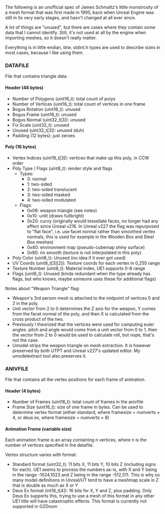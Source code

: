 The following is an unofficial spec of James Schmaltz's little monstrosity of
a mesh format that was first made in 1995, back when Unreal Engine was still in
its very early stages, and hasn't changed at all ever since.

A lot of things are "unused", but there are cases where they contain some data
that I cannot identify. Still, it's not used at all by the engine when
importing meshes, so it doesn't really matter.

Everything is in little endian, btw. stdint.h types are used to describe sizes
in most cases, because I like using them.

### DATAFILE

File that contains triangle data.

#### Header (48 bytes)

* Number of Polygons (uint16_t): total count of polys
* Number of Vertices (uint16_t): total count of vertices in one frame
* Bogus Rotation (uint16_t): unused
* Bogus Frame (uint16_t): unused
* Bogus Normal (uint32_t[3]): unused
* Fix Scale (uint32_t): unused
* Unused (uint32_t[3]): unused (duh)
* Padding (12 bytes): just zeroes

#### Poly (16 bytes)

* Vertex Indices (uint16_t[3]): vertices that make up this poly, in CCW order
* Poly Type / Flags (uint8_t): render style and flags
  * Types:
    * 0: normal
    * 1: two-sided
    * 2: two-sided translucent
    * 3: two-sided masked
    * 4: two-sided modulated
  * Flags:
    * 0x08: weapon triangle (see notes)
    * 0x10: unlit (draws fullbright)
    * 0x20: curvy (originally would tessellate faces, no longer had any effect
      since Unreal v216. In Unreal v227 the flag was repurposed to "flat face",
      i.e. use facet normal rather than smoothed vertex normals, this is used
      for example in the Wooden Box and Steel Box meshes)
    * 0x40: environment map (pseudo-cubemap shiny surface)
    * 0x80: no smooth (texture is not interpolated in this poly)
* Poly Color (uint8_t): Unused (no idea if it ever got used)
* UV Coords (uint8_t[3][2]): Texture coords for each vertex in 0,255 range
* Texture Number (uint8_t): Material index, UE1 supports 0-8 range
* Flags (uint8_t): Unused (kinda redundant when the type already has flags, but
  who knows, maybe someone uses these for additional flags)

Notes about "Weapon Triangle" flag:

* Weapon's 3rd person mesh is attached to the midpoint of vertices 0 and 2 in
  the poly.
* Unit vector from 2 to 0 determines the Z axis for the weapon, Y comes from
  the facet normal of the poly, and then X is calculated from the cross
  product of the two.
* Previously I theorized that the vertices were used for computing euler
  angles. pitch and angle would come from a unit vector from 0 to 1, then the
  vector from 2 to 0 would be used to calculate roll, but nope, that's not the
  case.
* Umodel strips the weapon triangle on mesh extraction. It is however preserved
  by both UTPT and Unreal v227's updated editor. My umodelextract tool also
  preserves it.

### ANIVFILE

File that contains all the vertex positions for each frame of animation.

#### Header (4 bytes)

* Number of Frames (uint16_t): total count of frames in the anivfile
* Frame Size (uint16_t): size of one frame in bytes. Can be used to determine
  vertex format (either standard, where framesize = numverts × 4, or deus ex,
  where framesize = numverts × 8)

#### Animation Frame (variable size)

Each animation frame is an array containing n vertices, where n is the number
of vertices specified in the datafile.

Vertex structure varies with format:

* Standard format (uint32_t): 11 bits X, 11 bits Y, 10 bits Z (including
  signs for each). UE1 seems to process the numbers as-is, with X and Y being
  in the range -1024,1023 and Z being in the range -512,511. This is why so
  many model definitions in Unreal/UT tend to have a meshmap scale in Z that is
  double as much as X or Y
* Deus Ex format (int16_t[4]): 16 bits for X, Y and Z, plus padding. Only Deus
  Ex supports this, trying to use a mesh of this format in any other UE1 title
  will have catastrophic effects. This format is currently not supported in
  GZDoom
